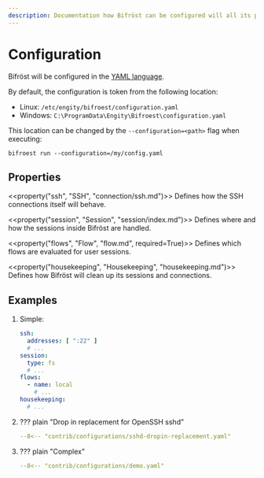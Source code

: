 ```yaml
---
description: Documentation how Bifröst can be configured will all its possible properties.
---
```

# Configuration

Bifröst will be configured in the [YAML language](https://en.wikipedia.org/wiki/YAML).

By default, the configuration is token from the following location:

* Linux: `/etc/engity/bifroest/configuration.yaml`
* Windows: `C:\ProgramData\Engity\Bifroest\configuration.yaml`

This location can be changed by the `--configuration=<path>` flag when executing:
```{.shell linenums=0}
bifroest run --configuration=/my/config.yaml
```

## Properties

<<property("ssh", "SSH", "connection/ssh.md")>>
Defines how the SSH connections itself will behave.

<<property("session", "Session", "session/index.md")>>
Defines where and how the sessions inside Bifröst are handled.

<<property("flows", "Flow", "flow.md", required=True)>>
Defines which flows are evaluated for user sessions.

<<property("housekeeping", "Housekeeping", "housekeeping.md")>>
Defines how Bifröst will clean up its sessions and connections.

## Examples

1. Simple:
    ```yaml
    ssh:
      addresses: [ ":22" ]
      # ...
    session:
      type: fs
      # ...
    flows:
      - name: local
        # ...
    housekeeping:
      # ...
    ```

2. ??? plain "Drop in replacement for OpenSSH sshd"
    ```yaml title="<< asset_link('contrib/configurations/sshd-dropin-replacement.yaml') >>"
    --8<-- "contrib/configurations/sshd-dropin-replacement.yaml"
    ```

3. ??? plain "Complex"
    ```yaml title="<< asset_link('contrib/configurations/demo.yaml') >>"
    --8<-- "contrib/configurations/demo.yaml"
    ```


